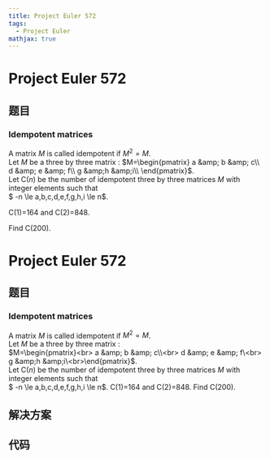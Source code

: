```yaml
---
title: Project Euler 572
tags:
  - Project Euler
mathjax: true
---
```

<escape><!-- more --></escape>
    
# Project Euler 572
## 题目
### Idempotent matrices


A matrix $M$ is called idempotent if $M^2 = M$.<br />
Let $M$ be a three by three matrix : 
$M=\begin{pmatrix} 
  a &amp; b &amp; c\\ 
  d &amp; e &amp; f\\
  g &amp;h &amp;i\\
\end{pmatrix}$.<br />
Let C(<var>n</var>) be the number of  idempotent three by three matrices $M$ with integer elements such that<br />
$ -n \le a,b,c,d,e,f,g,h,i \le n$.

C(1)=164 and C(2)=848.


Find C(200).



# Project Euler 572
## 题目
### Idempotent matrices

A matrix $M$ is called idempotent if $M^2 = M$.<br>Let $M$ be a three by three matrix :<br>$M=\begin{pmatrix}<br>  a &amp; b &amp; c\\<br>  d &amp; e &amp; f\<br>  g &amp;h &amp;i\<br>\end{pmatrix}$.<br>Let C($n$) be the number of idempotent three by three matrices $M$ with integer elements such that<br>$ -n \le a,b,c,d,e,f,g,h,i \le n$.
C(1)=164 and C(2)=848.
Find C(200).


## 解决方案


## 代码


